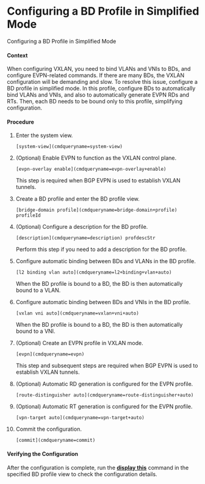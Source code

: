 Configuring a BD Profile in Simplified Mode
===========================================

Configuring a BD Profile in Simplified Mode

#### Context

When configuring VXLAN, you need to bind VLANs and VNIs to BDs, and configure EVPN-related commands. If there are many BDs, the VXLAN configuration will be demanding and slow. To resolve this issue, configure a BD profile in simplified mode. In this profile, configure BDs to automatically bind VLANs and VNIs, and also to automatically generate EVPN RDs and RTs. Then, each BD needs to be bound only to this profile, simplifying configuration.


#### Procedure

1. Enter the system view.
   
   
   ```
   [system-view](cmdqueryname=system-view)
   ```
2. (Optional) Enable EVPN to function as the VXLAN control plane.
   
   
   ```
   [evpn-overlay enable](cmdqueryname=evpn-overlay+enable)
   ```
   
   This step is required when BGP EVPN is used to establish VXLAN tunnels.
3. Create a BD profile and enter the BD profile view.
   
   
   ```
   [bridge-domain profile](cmdqueryname=bridge-domain+profile) profileId
   ```
4. (Optional) Configure a description for the BD profile.
   
   
   ```
   [description](cmdqueryname=description) profdescStr
   ```
   
   Perform this step if you need to add a description for the BD profile.
5. Configure automatic binding between BDs and VLANs in the BD profile. 
   
   
   ```
   [l2 binding vlan auto](cmdqueryname=l2+binding+vlan+auto)
   ```
   
   When the BD profile is bound to a BD, the BD is then automatically bound to a VLAN.
6. Configure automatic binding between BDs and VNIs in the BD profile.
   
   
   ```
   [vxlan vni auto](cmdqueryname=vxlan+vni+auto)
   ```
   
   When the BD profile is bound to a BD, the BD is then automatically bound to a VNI.
7. (Optional) Create an EVPN profile in VXLAN mode.
   
   
   ```
   [evpn](cmdqueryname=evpn)
   ```
   
   This step and subsequent steps are required when BGP EVPN is used to establish VXLAN tunnels.
8. (Optional) Automatic RD generation is configured for the EVPN profile.
   
   
   ```
   [route-distinguisher auto](cmdqueryname=route-distinguisher+auto)
   ```
9. (Optional) Automatic RT generation is configured for the EVPN profile.
   
   
   ```
   [vpn-target auto](cmdqueryname=vpn-target+auto)
   ```
10. Commit the configuration.
    
    
    ```
    [commit](cmdqueryname=commit)
    ```

#### Verifying the Configuration

After the configuration is complete, run the [**display this**](cmdqueryname=display+this) command in the specified BD profile view to check the configuration details.